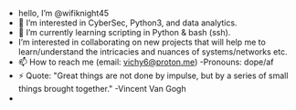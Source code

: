 -  hello, I’m @wifiknight45
- 👀 I’m interested in CyberSec, Python3, and data analytics. 
- 🌱 I’m currently learning scripting in Python & bash (ssh). 
- I’m  interested in collaborating on new projects that will help me to learn/understand the intricacies and nuances of systems/networks etc. 
- 📫 How to reach me (email: vichy6@proton.me)
-Pronouns: dope/af
- ⚡ Quote: "Great things are not done by impulse, but by a series of small things brought together." -Vincent Van Gogh
-


<!---
wifiknight45/wifiknight45 is a ✨ special ✨ repository because its `README.md` (this file) appears on your GitHub profile.
You can click the Preview link to take a look at your changes.
--->

